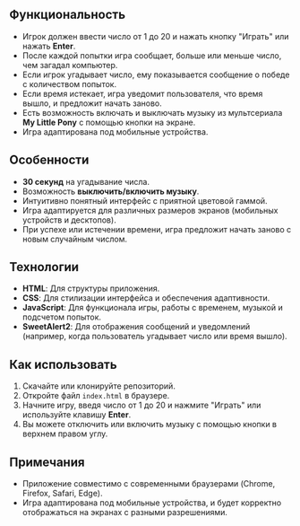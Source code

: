 ## Функциональность

- Игрок должен ввести число от 1 до 20 и нажать кнопку "Играть" или нажать **Enter**.
- После каждой попытки игра сообщает, больше или меньше число, чем загадал компьютер.
- Если игрок угадывает число, ему показывается сообщение о победе с количеством попыток.
- Если время истекает, игра уведомит пользователя, что время вышло, и предложит начать заново.
- Есть возможность включать и выключать музыку из мультсериала **My Little Pony** с помощью кнопки на экране.
- Игра адаптирована под мобильные устройства.

## Особенности

- **30 секунд** на угадывание числа.
- Возможность **выключить/включить музыку**.
- Интуитивно понятный интерфейс с приятной цветовой гаммой.
- Игра адаптируется для различных размеров экранов (мобильных устройств и десктопов).
- При успехе или истечении времени, игра предложит начать заново с новым случайным числом.

## Технологии

- **HTML**: Для структуры приложения.
- **CSS**: Для стилизации интерфейса и обеспечения адаптивности.
- **JavaScript**: Для функционала игры, работы с временем, музыкой и подсчетом попыток.
- **SweetAlert2**: Для отображения сообщений и уведомлений (например, когда пользователь угадывает число или время вышло).

## Как использовать

1. Скачайте или клонируйте репозиторий.
2. Откройте файл `index.html` в браузере.
3. Начните игру, введя число от 1 до 20 и нажмите "Играть" или используйте клавишу **Enter**.
4. Вы можете отключить или включить музыку с помощью кнопки в верхнем правом углу.

## Примечания

- Приложение совместимо с современными браузерами (Chrome, Firefox, Safari, Edge).
- Игра адаптирована под мобильные устройства, и будет корректно отображаться на экранах с разными разрешениями.
